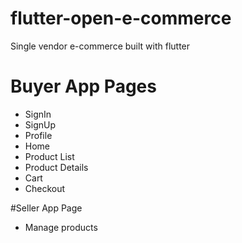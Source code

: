 # flutter-open-e-commerce
Single vendor e-commerce built with flutter
# Buyer App Pages
- SignIn 
- SignUp
- Profile
- Home 
- Product List
- Product Details
- Cart
- Checkout

#Seller App Page
- Manage products
